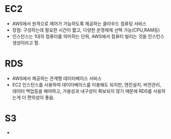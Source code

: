 # EC2

- AWS에서 원격으로 제어가 가능하도록 제공하는 클라우드 컴퓨팅 서비스
- 장점: 구성하는데 필요한 시간이 짧고, 다양한 운영체제 선택 가능(CPU,RAM등)
- 인스턴스는 1대의 컴퓨터를 의미하는 단위, AWS에서 컴퓨터 빌리는 것을 인스턴스 생성이라고 함.

# RDS

- AWS에서 제공하는 관계형 데이터베이스 서비스
- EC2 인스턴스를 사용하여 데이터베이스를 이용해도 되지만, 엔진설치, 버전관리, 데이터 백업등을 해야하고, 가용성과 내구성이 확보되지 않기 때문에 RDS를 사용하는게 더 편의성이 좋음.

# S3

-
